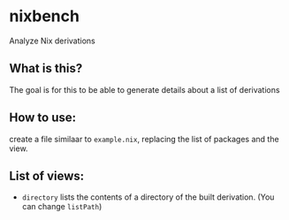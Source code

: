 # nixbench
Analyze Nix derivations

## What is this?

The goal is for this to be able to generate details about a list of derivations

## How to use:

create a file similaar to `example.nix`, replacing the list of packages and the view.

## List of views:

- `directory` lists the contents of a directory of the built derivation. (You can change `listPath`)
